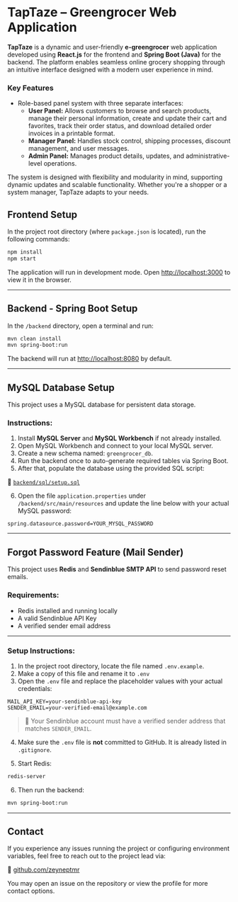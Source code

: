 
# TapTaze – Greengrocer Web Application

**TapTaze** is a dynamic and user-friendly **e-greengrocer** web application developed using **React.js** for the frontend and **Spring Boot (Java)** for the backend. The platform enables seamless online grocery shopping through an intuitive interface designed with a modern user experience in mind.

###  Key Features

-  Role-based panel system with three separate interfaces:
    - **User Panel:** Allows customers to browse and search products, manage their personal information, create and update their cart and favorites, track their order status, and download detailed order invoices in a printable format.
    - **Manager Panel:** Handles stock control, shipping processes, discount management, and user messages.
    - **Admin Panel:** Manages product details, updates, and administrative-level operations.

The system is designed with flexibility and modularity in mind, supporting dynamic updates and scalable functionality. Whether you're a shopper or a system manager, TapTaze adapts to your needs.

## Frontend Setup

In the project root directory (where `package.json` is located), run the following commands:

```bash
npm install
npm start
```

The application will run in development mode. Open [http://localhost:3000](http://localhost:3000) to view it in the browser.

---

## Backend - Spring Boot Setup

In the `/backend` directory, open a terminal and run:

```bash
mvn clean install
mvn spring-boot:run
```

The backend will run at [http://localhost:8080](http://localhost:8080) by default.

---

## MySQL Database Setup

This project uses a MySQL database for persistent data storage.

### Instructions:

1. Install **MySQL Server** and **MySQL Workbench** if not already installed.
2. Open MySQL Workbench and connect to your local MySQL server.
3. Create a new schema named: `greengrocer_db`.
4. Run the backend once to auto-generate required tables via Spring Boot.
5. After that, populate the database using the provided SQL script:

📂 [`backend/sql/setup.sql`](backend/sql/setup.sql)

6. Open the file `application.properties` under `/backend/src/main/resources` and update the line below with your actual MySQL password:

```properties
spring.datasource.password=YOUR_MYSQL_PASSWORD
```

---

## Forgot Password Feature (Mail Sender)

This project uses **Redis** and **Sendinblue SMTP API** to send password reset emails.

### Requirements:

* Redis installed and running locally
* A valid Sendinblue API Key
* A verified sender email address

---

### Setup Instructions:

1. In the project root directory, locate the file named `.env.example`.
2. Make a copy of this file and rename it to `.env`
3. Open the `.env` file and replace the placeholder values with your actual credentials:

```env
MAIL_API_KEY=your-sendinblue-api-key
SENDER_EMAIL=your-verified-email@example.com
```

> 📌 Your Sendinblue account must have a verified sender address that matches `SENDER_EMAIL`.

4. Make sure the `.env` file is **not** committed to GitHub. It is already listed in `.gitignore`.

5. Start Redis:

```bash
redis-server
```

6. Then run the backend:

```bash
mvn spring-boot:run
```

---

## Contact

If you experience any issues running the project or configuring environment variables, feel free to reach out to the project lead via:

🔗 [github.com/zeyneptmr](https://github.com/zeyneptmr)

You may open an issue on the repository or view the profile for more contact options.
